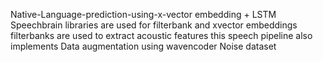 Native-Language-prediction-using-x-vector embedding + LSTM
Speechbrain libraries are used for filterbank and xvector embeddings
filterbanks are used to extract acoustic features
this speech pipeline also implements Data augmentation using wavencoder Noise dataset
